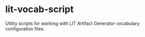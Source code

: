 # lit-vocab-script
Utility scripts for working with LIT Artifact Generator vocabulary configuration files.
